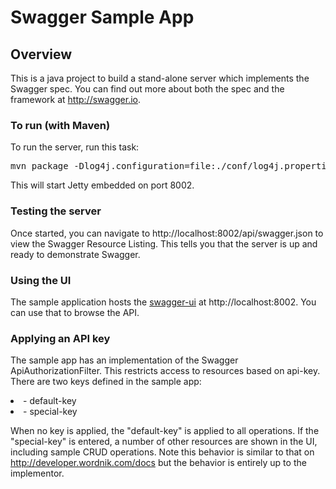 # Swagger Sample App

## Overview
This is a java project to build a stand-alone server which implements the Swagger spec.  You can find out more about both the spec and the framework at http://swagger.io.  

### To run (with Maven)
To run the server, run this task:
<pre>
mvn package -Dlog4j.configuration=file:./conf/log4j.properties jetty:run
</pre>

This will start Jetty embedded on port 8002.

### Testing the server
Once started, you can navigate to http://localhost:8002/api/swagger.json to view the Swagger Resource Listing.
This tells you that the server is up and ready to demonstrate Swagger.

### Using the UI

The sample application hosts the [swagger-ui](https://github.com/swagger-api/swagger-ui) at http://localhost:8002. You can use that to browse the API.

### Applying an API key
The sample app has an implementation of the Swagger ApiAuthorizationFilter.  This restricts access to resources based on api-key.  There are two keys defined in the sample app:

<li>- default-key</li>

<li>- special-key</li>

When no key is applied, the "default-key" is applied to all operations.  If the "special-key" is entered, a number of other resources are shown in the UI, including sample CRUD operations.  Note this behavior is similar to that on http://developer.wordnik.com/docs but the behavior is entirely up to the implementor.